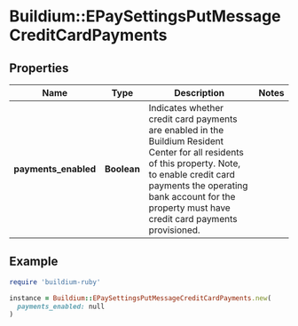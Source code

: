 # Buildium::EPaySettingsPutMessageCreditCardPayments

## Properties

| Name | Type | Description | Notes |
| ---- | ---- | ----------- | ----- |
| **payments_enabled** | **Boolean** | Indicates whether credit card payments are enabled in the Buildium Resident Center for all residents of this property. Note, to enable credit card payments the operating bank account for the property must have credit card payments provisioned. |  |

## Example

```ruby
require 'buildium-ruby'

instance = Buildium::EPaySettingsPutMessageCreditCardPayments.new(
  payments_enabled: null
)
```

